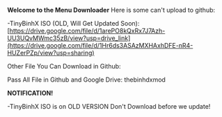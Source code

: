 **Welcome to the Menu Downloader**
Here is some can't upload to github:

-TinyBinhX ISO (OLD, Will Get Updated Soon): [https://drive.google.com/file/d/1arePO8kQxRx7J7Azh-UU3UQvMWmc35zB/view?usp=drive_link](https://drive.google.com/file/d/1Hr6ds3ASAzMXHAxhDFE-nR4-HUZerPZp/view?usp=sharing)

Other File You Can Download in Github:

Pass All File in Github and Google Drive: thebinhdxmod

**NOTIFICATION!**

-TinyBinhX ISO is on OLD VERSION Don't Download before we update!
